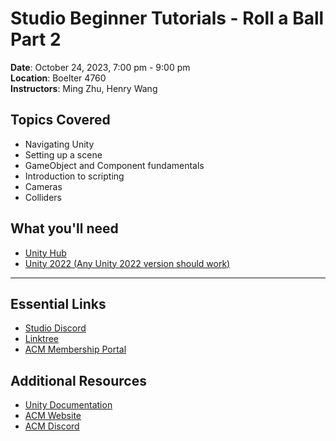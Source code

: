 # Studio Beginner Tutorials - Roll a Ball Part 2
 
**Date**: October 24, 2023, 7:00 pm - 9:00 pm<br>
**Location**: Boelter 4760 <br>
**Instructors**: Ming Zhu, Henry Wang
 
## Topics Covered
* Navigating Unity	
* Setting up a scene
* GameObject and Component fundamentals
* Introduction to scripting
* Cameras
* Colliders	
 
## What you'll need
* [Unity Hub](https://unity.com/download)
* [Unity 2022 (Any Unity 2022 version should work)](https://unity3d.com/unity/qa/lts-releases)
  
---
 
## Essential Links
- [Studio Discord](https://discord.com/invite/bBk2Mcw)
- [Linktree](https://linktr.ee/acmstudio)
- [ACM Membership Portal](https://members.uclaacm.com/)
## Additional Resources
- [Unity Documentation](https://docs.unity3d.com/Manual/index.html)
- [ACM Website](https://www.uclaacm.com/)
- [ACM Discord](https://discord.com/invite/eWmzKsY)
